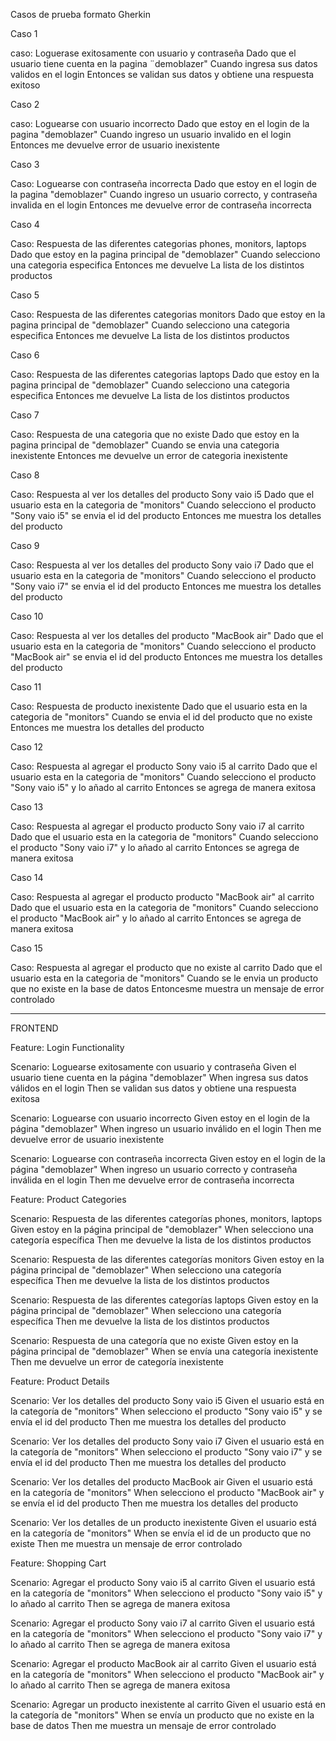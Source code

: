 Casos de prueba formato Gherkin

Caso 1

caso: Loguerase exitosamente con usuario y contraseña
Dado que el usuario tiene cuenta en la pagina ¨demoblazer"
Cuando  ingresa sus datos validos en el login
Entonces se validan sus datos y obtiene una respuesta exitoso

Caso 2

caso: Loguearse con usuario incorrecto
Dado que estoy en el login de la pagina "demoblazer"
Cuando ingreso un usuario invalido en el login
Entonces me devuelve error de usuario inexistente

Caso 3

Caso: Loguearse con contraseña incorrecta
Dado que estoy en el login de la pagina "demoblazer"
Cuando ingreso un usuario correcto, y contraseña invalida en el login
Entonces me devuelve error de contraseña incorrecta

Caso 4

Caso: Respuesta de las diferentes categorias phones, monitors, laptops
Dado que estoy en la pagina principal de "demoblazer"
Cuando selecciono una categoria especifica
Entonces me devuelve La lista de los distintos productos

Caso 5

Caso: Respuesta de las diferentes categorias monitors
Dado que estoy en la pagina principal de "demoblazer"
Cuando selecciono una categoria especifica
Entonces me devuelve La lista de los distintos productos

Caso 6

Caso: Respuesta de las diferentes categorias laptops
Dado que estoy en la pagina principal de "demoblazer"
Cuando selecciono una categoria especifica
Entonces me devuelve La lista de los distintos productos



Caso 7

Caso: Respuesta de una categoria que no existe
Dado que estoy en la pagina principal de "demoblazer"
Cuando se envia una categoria inexistente
Entonces me devuelve un error de categoria inexistente

Caso 8

Caso: Respuesta al ver los detalles del producto Sony vaio i5
Dado que el usuario esta en la categoria de "monitors"
Cuando selecciono el producto "Sony vaio i5" se envia el id del producto
Entonces me muestra los detalles del producto

Caso 9

Caso: Respuesta al ver los detalles del producto Sony vaio i7
Dado que el usuario esta en la categoria de "monitors"
Cuando selecciono el producto "Sony vaio i7" se envia el id del producto
Entonces me muestra los detalles del producto

Caso 10

Caso: Respuesta al ver los detalles del producto "MacBook air"
Dado que el usuario esta en la categoria de "monitors"
Cuando selecciono el producto "MacBook air" se envia el id del producto
Entonces me muestra los detalles del producto

Caso 11

Caso: Respuesta de producto inexistente 
Dado que el usuario esta en la categoria de "monitors"
Cuando  se envia el id del producto que no existe
Entonces me muestra los detalles del producto

Caso 12

Caso: Respuesta al agregar el producto Sony vaio i5 al carrito
Dado que el usuario esta en la categoria de "monitors"
Cuando selecciono el producto "Sony vaio i5" y lo añado al carrito
Entonces se agrega de manera exitosa

Caso 13

Caso: Respuesta al agregar el producto producto Sony vaio i7 al carrito
Dado que el usuario esta en la categoria de "monitors"
Cuando selecciono el producto "Sony vaio i7" y lo añado al carrito
Entonces se agrega de manera exitosa

Caso 14

Caso: Respuesta al agregar el producto producto "MacBook air" al carrito
Dado que el usuario esta en la categoria de "monitors"
Cuando selecciono el producto "MacBook air" y lo añado al carrito
Entonces se agrega de manera exitosa

Caso 15

Caso: Respuesta al agregar el producto que no existe al carrito
Dado que el usuario esta en la categoria de "monitors"
Cuando se le envia un producto que no existe en la base de datos
Entoncesme muestra un mensaje de error controlado



---
FRONTEND

Feature: Login Functionality

  Scenario: Loguearse exitosamente con usuario y contraseña
    Given el usuario tiene cuenta en la página "demoblazer"
    When ingresa sus datos válidos en el login
    Then se validan sus datos y obtiene una respuesta exitosa

  Scenario: Loguearse con usuario incorrecto
    Given estoy en el login de la página "demoblazer"
    When ingreso un usuario inválido en el login
    Then me devuelve error de usuario inexistente

  Scenario: Loguearse con contraseña incorrecta
    Given estoy en el login de la página "demoblazer"
    When ingreso un usuario correcto y contraseña inválida en el login
    Then me devuelve error de contraseña incorrecta

Feature: Product Categories

  Scenario: Respuesta de las diferentes categorías phones, monitors, laptops
    Given estoy en la página principal de "demoblazer"
    When selecciono una categoría específica
    Then me devuelve la lista de los distintos productos

  Scenario: Respuesta de las diferentes categorías monitors
    Given estoy en la página principal de "demoblazer"
    When selecciono una categoría específica
    Then me devuelve la lista de los distintos productos

  Scenario: Respuesta de las diferentes categorías laptops
    Given estoy en la página principal de "demoblazer"
    When selecciono una categoría específica
    Then me devuelve la lista de los distintos productos

  Scenario: Respuesta de una categoría que no existe
    Given estoy en la página principal de "demoblazer"
    When se envía una categoría inexistente
    Then me devuelve un error de categoría inexistente

Feature: Product Details

  Scenario: Ver los detalles del producto Sony vaio i5
    Given el usuario está en la categoría de "monitors"
    When selecciono el producto "Sony vaio i5" y se envía el id del producto
    Then me muestra los detalles del producto

  Scenario: Ver los detalles del producto Sony vaio i7
    Given el usuario está en la categoría de "monitors"
    When selecciono el producto "Sony vaio i7" y se envía el id del producto
    Then me muestra los detalles del producto

  Scenario: Ver los detalles del producto MacBook air
    Given el usuario está en la categoría de "monitors"
    When selecciono el producto "MacBook air" y se envía el id del producto
    Then me muestra los detalles del producto

  Scenario: Ver los detalles de un producto inexistente
    Given el usuario está en la categoría de "monitors"
    When se envía el id de un producto que no existe
    Then me muestra un mensaje de error controlado

Feature: Shopping Cart

  Scenario: Agregar el producto Sony vaio i5 al carrito
    Given el usuario está en la categoría de "monitors"
    When selecciono el producto "Sony vaio i5" y lo añado al carrito
    Then se agrega de manera exitosa

  Scenario: Agregar el producto Sony vaio i7 al carrito
    Given el usuario está en la categoría de "monitors"
    When selecciono el producto "Sony vaio i7" y lo añado al carrito
    Then se agrega de manera exitosa

  Scenario: Agregar el producto MacBook air al carrito
    Given el usuario está en la categoría de "monitors"
    When selecciono el producto "MacBook air" y lo añado al carrito
    Then se agrega de manera exitosa

  Scenario: Agregar un producto inexistente al carrito
    Given el usuario está en la categoría de "monitors"
    When se envía un producto que no existe en la base de datos
    Then me muestra un mensaje de error controlado


